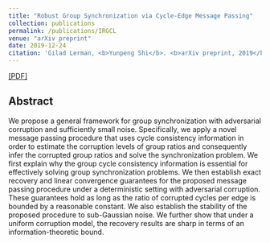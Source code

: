 ```yaml
---
title: "Robust Group Synchronization via Cycle-Edge Message Passing"
collection: publications
permalink: /publications/IRGCL
venue: "arXiv preprint"
date: 2019-12-24
citation: 'Gilad Lerman, <b>Yunpeng Shi</b>. <b>arXiv preprint, 2019</b>.'
---
```

[[PDF]](https://arxiv.org/pdf/1912.11347.pdf)


## Abstract
We propose a general framework for group synchronization with adversarial corruption and sufficiently small noise. Specifically, we apply a novel message passing procedure that uses cycle consistency information in order to estimate the corruption levels of group ratios and consequently infer the corrupted group ratios and solve the synchronization problem. We first explain why the group cycle consistency information is essential for effectively solving group synchronization problems. We then establish exact recovery and linear convergence guarantees for the proposed message passing procedure under a deterministic setting with adversarial corruption. These guarantees hold as long as the ratio of corrupted cycles per edge is bounded by a reasonable constant. We also establish the stability of the proposed procedure to sub-Gaussian noise. We further show that under a uniform corruption model, the recovery results are sharp in terms of an information-theoretic bound.
